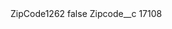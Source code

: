 <?xml version="1.0" encoding="UTF-8"?>
<CustomMetadata xmlns="http://soap.sforce.com/2006/04/metadata" xmlns:xsi="http://www.w3.org/2001/XMLSchema-instance" xmlns:xsd="http://www.w3.org/2001/XMLSchema">
    <label>ZipCode1262</label>
    <protected>false</protected>
    <values>
        <field>Zipcode__c</field>
        <value xsi:type="xsd:string">17108</value>
    </values>
</CustomMetadata>
